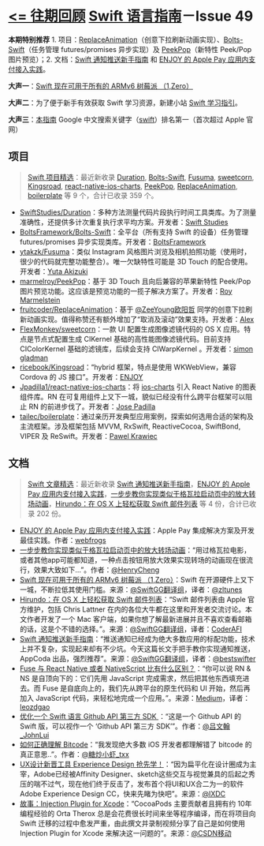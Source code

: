 **[<= 往期回顾](https://github.com/ipader/SwiftGuide/blob/master/weekly/README.md)**
[Swift 语言指南](https://github.com/ipader/SwiftGuide)－Issue 49
===
**本期特别推荐** 1. 项目：[ReplaceAnimation](https://github.com/fruitcoder/ReplaceAnimation)（创意下拉刷新动画实现）、[Bolts-Swift](https://github.com/BoltsFramework/Bolts-Swift)（任务管理 futures/promises 异步实现）及 [PeekPop](https://github.com/marmelroy/PeekPop)（新特性 Peek/Pop 图片预览）；2. 文档：[Swift 通知推送新手指南](http://swift.gg/2016/03/15/push-notification-ios/) 和 [ENJOY 的 Apple Pay 应用内支付接入实践](http://geek.csdn.net/news/detail/60849)。

**大声一**：[Swift 现在可用于所有的 ARMv6 树莓派 （1,Zero）](http://swift.gg/2016/03/18/swift-available-on-armv6-raspberry-1-zero/)

**大声二**：为了便于新手有效获取 Swift 学习资源，新建小站 [Swift 学习指引](http://swiftguide.cn)。

**大声三**：[本指南](https://github.com/ipader/SwiftGuide) Google 中文搜索关键字（[swift](https://www.google.com.hk/search?q=swift)）排名第一（首次超过 Apple 官网）


## 项目
> [Swift 项目精选](https://github.com/ipader/SwiftGuide/blob/master/Featured.md)：最近新收录 [Duration](https://github.com/SwiftStudies/Duration), [Bolts-Swift](https://github.com/BoltsFramework/Bolts-Swift), [Fusuma](https://github.com/ytakzk/Fusuma), [sweetcorn](https://github.com/FlexMonkey/sweetcorn), [Kingsroad](https://github.com/ricebook/Kingsroad), [react-native-ios-charts](https://github.com/Jpadilla1/react-native-ios-charts), [PeekPop](https://github.com/marmelroy/PeekPop), [ReplaceAnimation](https://github.com/fruitcoder/ReplaceAnimation), [boilerplate](https://github.com/tailec/boilerplate) 等 9 个，合计已收录 359 个。

* [SwiftStudies/Duration](https://github.com/SwiftStudies/Duration)：多种方法测量代码片段执行时间工具类库。为了测量准确性，还提供多计次重复执行求平均方案。开发者：[Swift Studies](https://github.com/SwiftStudies)
* [BoltsFramework/Bolts-Swift](https://github.com/BoltsFramework/Bolts-Swift)：全平台（所有支持 Swift 的设备）任务管理 futures/promises 异步实现类库。开发者：[BoltsFramework](https://github.com/BoltsFramework)
* [ytakzk/Fusuma](https://github.com/ytakzk/Fusuma)：类似 Instagram 风格图片浏览及相机拍照功能（使用时，很少的代码就完整功能整合）。唯一欠缺特性可能是 3D Touch 的配合使用。开发者：[Yuta Akizuki](https://github.com/ytakzk)
* [marmelroy/PeekPop](https://github.com/marmelroy/PeekPop)：基于 3D Touch 且向后兼容的苹果新特性 Peek/Pop 图片预览功能。这应该是预览功能的一揽子解决方案了。开发者：[Roy Marmelstein](https://github.com/marmelroy)
* [fruitcoder/ReplaceAnimation](https://github.com/fruitcoder/ReplaceAnimation)：基于 [@ZeeYoung欧阳哲](http://weibo.com/zeeya) 同学的创意下拉刷新动画实现。值得称赞还有额外增加了“取消及滚动”效果支持。开发者：[Alex](https://github.com/fruitcoder)
* [FlexMonkey/sweetcorn](https://github.com/FlexMonkey/sweetcorn)：一款 UI 配置生成图像滤镜代码的 OS X 应用。特点是节点式配置生成 CIKernel 基础的高性能图像滤镜代码。目前支持 CIColorKernel 基础的滤镜库，后续会支持 CIWarpKernel 。开发者：[simon gladman](https://github.com/FlexMonkey)
* [ricebook/Kingsroad](https://github.com/ricebook/Kingsroad)：“hybrid 框架，特点是使用 WKWebView，兼容 Cordova 的 JS 接口”。开发者：[ENJOY](https://github.com/ricebook)
* [Jpadilla1/react-native-ios-charts](https://github.com/Jpadilla1/react-native-ios-charts)：将 [ios-charts](https://github.com/danielgindi/ios-charts) 引入 React Native 的图表组件库。RN 在可复用组件上又下一城，貌似已经没有什么跨平台框架可以阻止 RN 的前进步伐了。开发者：[Jose Padilla](https://github.com/Jpadilla1)
* [tailec/boilerplate](https://github.com/tailec/boilerplate)：通过亲历开发典型应用案例，探索如何选用合适的架构及主流框架。涉及框架包括 MVVM, RxSwift, ReactiveCocoa, SwiftBond, VIPER  及 ReSwift。开发者：[Pawel Krawiec](https://github.com/tailec)

## 文档
> [Swift 文章精选](https://github.com/ipader/SwiftGuide/blob/master/Featured-Articles.md)：最近新收录 [Swift 通知推送新手指南](http://swift.gg/2016/03/15/push-notification-ios/)，[ENJOY 的 Apple Pay 应用内支付接入实践](http://geek.csdn.net/news/detail/60849)，[一步步教你实现类似于格瓦拉启动页中的放大转场动画](http://www.jianshu.com/p/8c29fce5a994)，[Hirundo：在 OS X 上轻松获取 Swift 邮件列表](http://swift.gg/2016/03/14/hirundo-mac-app-swift-mailing-lists/) 等 4 份，合计已收录 202 份。

* [ENJOY 的 Apple Pay 应用内支付接入实践](http://geek.csdn.net/news/detail/60849)：Apple Pay 集成解决方案及开发最佳实践。作者：[webfrogs](http://weibo.com/u/1713195262)
* [一步步教你实现类似于格瓦拉启动页中的放大转场动画](http://www.jianshu.com/p/8c29fce5a994)：“用过格瓦拉电影，或者其他app可能都知道，一种点击按钮用放大效果实现转场的动画现在很流行，效果大致如下...”。作者：[@HenryCheng](http://weibo.com/L0veway)
* [Swift 现在可用于所有的 ARMv6 树莓派 （1,Zero）](http://swift.gg/2016/03/18/swift-available-on-armv6-raspberry-1-zero/)：Swift 在开源硬件上又下一城，不断拉低其使用门槛。来源：[@SwiftGG翻译组](http://weibo.com/swiftguide)，译者：[@zltunes](http://weibo.com/u/5019335381)
* [Hirundo：在 OS X 上轻松获取 Swift 邮件列表](http://swift.gg/2016/03/14/hirundo-mac-app-swift-mailing-lists/)：“Swift 邮件列表由 Apple 官方维护，包括 Chris Lattner 在内的各位大牛都在这里和开发者交流讨论。本文作者开发了一个 Mac 客户端，如果你想了解最新进展并且不喜欢查看邮箱的话，这是个不错的选择。”。来源：[@SwiftGG翻译组](http://weibo.com/swiftguide)，译者：[CoderAFI](http://coderafi.github.io)
* [Swift 通知推送新手指南](http://swift.gg/2016/03/15/push-notification-ios/)：“推送通知已经成为绝大多数应用的标配功能，技术上并不复杂，实现起来却有不少坑。今天这篇长文手把手教你实现通知推送，AppCoda 出品，强烈推荐”。来源：[@SwiftGG翻译组](http://weibo.com/swiftguide)，译者：[@bestswifter](http://weibo.com/bestswifter)
* [Fuse 与 React Native 或者 NativeScript 比有什么区别？](https://segmentfault.com/a/1190000004591845)：“你可以说 RN & NS 是自顶向下的：它们先用 JavaScript 完成需求，然后把其他东西填充进去。而 Fuse 是自底向上的，我们先从跨平台的原生代码和 UI 开始，然后再加入 JavaScript 代码，来轻松地完成一个应用。”。来源：[Medium](https://medium.com/@fusetools/how-fuse-differs-from-react-native-and-nativescript-525344f02aaf)，译者：[leozdgao](https://segmentfault.com/u/leozdgao)
* [优化一个 Swift 语言 Github API 第三方 SDK ](http://reviewcode.cn/article.html?reviewId=18)：“这是一个 Github API 的 Swift 版，可以视作一个 ‘Github API 第三方 SDK’”。作者：[@吕文翰_JohnLui](http://weibo.com/balishengmuyuan)
* [如何正确理解 Bitcode](http://mp.weixin.qq.com/s?__biz=MzIwMTYzMzcwOQ==&mid=403331342&idx=1&sn=c0e2b6d127060a802a6f6668e60cabb7#rd)：“我发现绝大多数 iOS 开发者都理解错了 bitcode 的真正意思..”。作者：[@糖炒小虾_txx](http://weibo.com/rpplusplus)
* [UX设计新晋工具 Experience Design 抢先学！](http://meia.me/course/168452)：“因为扁平化在设计圈成为主宰，Adobe已经被Affinity Designer、sketch这些交互与视觉兼具的后起之秀压的喘不过气，现在他们终于反击了，发布首个将UI和UX合二为一的软件Adobe Experience Design CC，快来先睹为快吧”。来源：[@IXDC](http://weibo.com/ixdc)
* [故事：Injection Plugin for Xcode](http://geek.csdn.net/news/detail/61133)：“CocoaPods 主要贡献者且拥有约 10年编程经验的 Orta Therox 总是会花费很长时间来坐等程序编译，而在将项目向 Swift 迁移的过程中愈发严重，由此撰文并录制视频分享了自己是如何使用 Injection Plugin for Xcode 来解决这一问题的”。来源：[@CSDN移动](http://weibo.com/csdnmobile)